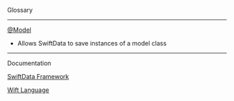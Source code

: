 Glossary 

- - - -

[@Model](https://developer.apple.com/documentation/swiftdata/preserving-your-apps-model-data-across-launches)
* Allows SwiftData to save instances of a model class

- - - -
Documentation

[SwiftData Framework](https://developer.apple.com/documentation/swiftdata)

[Wift Language](https://developer.apple.com/documentation/swift)
